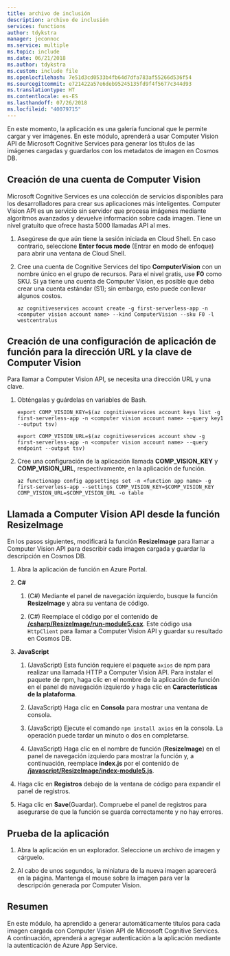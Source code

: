```yaml
---
title: archivo de inclusión
description: archivo de inclusión
services: functions
author: tdykstra
manager: jeconnoc
ms.service: multiple
ms.topic: include
ms.date: 06/21/2018
ms.author: tdykstra
ms.custom: include file
ms.openlocfilehash: 7e51d3cd0533b4fb64d7dfa783af55266d536f54
ms.sourcegitcommit: e721422a57e6deb95245135fd9f4f5677c344d93
ms.translationtype: HT
ms.contentlocale: es-ES
ms.lasthandoff: 07/26/2018
ms.locfileid: "40079715"
---
```

En este momento, la aplicación es una galería funcional que le permite cargar y ver imágenes. En este módulo, aprenderá a usar Computer Vision API de Microsoft Cognitive Services para generar los títulos de las imágenes cargadas y guardarlos con los metadatos de imagen en Cosmos DB.

## <a name="create-a-computer-vision-account"></a>Creación de una cuenta de Computer Vision

Microsoft Cognitive Services es una colección de servicios disponibles para los desarrolladores para crear sus aplicaciones más inteligentes. Computer Vision API es un servicio sin servidor que procesa imágenes mediante algoritmos avanzados y devuelve información sobre cada imagen. Tiene un nivel gratuito que ofrece hasta 5000 llamadas API al mes.

1. Asegúrese de que aún tiene la sesión iniciada en Cloud Shell. En caso contrario, seleccione **Enter focus mode** (Entrar en modo de enfoque) para abrir una ventana de Cloud Shell. 

1. Cree una cuenta de Cognitive Services del tipo **ComputerVision** con un nombre único en el grupo de recursos. Para el nivel gratis, use **F0** como SKU. Si ya tiene una cuenta de Computer Vision, es posible que deba crear una cuenta estándar (S1); sin embargo, esto puede conllevar algunos costos.

    ```azurecli
    az cognitiveservices account create -g first-serverless-app -n <computer vision account name> --kind ComputerVision --sku F0 -l westcentralus
    ```


## <a name="create-function-app-settings-for-computer-vision-url-and-key"></a>Creación de una configuración de aplicación de función para la dirección URL y la clave de Computer Vision

Para llamar a Computer Vision API, se necesita una dirección URL y una clave.

1. Obténgalas y guárdelas en variables de Bash.

    ```azurecli
    export COMP_VISION_KEY=$(az cognitiveservices account keys list -g first-serverless-app -n <computer vision account name> --query key1 --output tsv)
    ```
    ```azurecli
    export COMP_VISION_URL=$(az cognitiveservices account show -g first-serverless-app -n <computer vision account name> --query endpoint --output tsv)
    ```

1. Cree una configuración de la aplicación llamada **COMP_VISION_KEY** y **COMP_VISION_URL**, respectivamente, en la aplicación de función.

    ```azurecli
    az functionapp config appsettings set -n <function app name> -g first-serverless-app --settings COMP_VISION_KEY=$COMP_VISION_KEY COMP_VISION_URL=$COMP_VISION_URL -o table
    ```


## <a name="call-computer-vision-api-from-resizeimage-function"></a>Llamada a Computer Vision API desde la función ResizeImage

En los pasos siguientes, modificará la función **ResizeImage** para llamar a Computer Vision API para describir cada imagen cargada y guardar la descripción en Cosmos DB.

1. Abra la aplicación de función en Azure Portal.

1. **C#**

    1. (C#) Mediante el panel de navegación izquierdo, busque la función **ResizeImage** y abra su ventana de código.

    1. (C#) Reemplace el código por el contenido de [**/csharp/ResizeImage/run-module5.csx**](https://raw.githubusercontent.com/Azure-Samples/functions-first-serverless-web-application/master/csharp/ResizeImage/run-module5.csx). Este código usa `HttpClient` para llamar a Computer Vision API y guardar su resultado en Cosmos DB.

1. **JavaScript**

    1. (JavaScript) Esta función requiere el paquete `axios` de npm para realizar una llamada HTTP a Computer Vision API. Para instalar el paquete de npm, haga clic en el nombre de la aplicación de función en el panel de navegación izquierdo y haga clic en **Características de la plataforma**.

    1. (JavaScript) Haga clic en **Consola** para mostrar una ventana de consola.

    1. (JavaScript) Ejecute el comando `npm install axios` en la consola. La operación puede tardar un minuto o dos en completarse.

    1. (JavaScript) Haga clic en el nombre de función (**ResizeImage**) en el panel de navegación izquierdo para mostrar la función y, a continuación, reemplace **index.js** por el contenido de [**/javascript/ResizeImage/index-module5.js**](https://raw.githubusercontent.com/Azure-Samples/functions-first-serverless-web-application/master/javascript/ResizeImage/index-module5.js).

1. Haga clic en **Registros** debajo de la ventana de código para expandir el panel de registros.

1. Haga clic en **Save**(Guardar). Compruebe el panel de registros para asegurarse de que la función se guarda correctamente y no hay errores.


## <a name="test-the-application"></a>Prueba de la aplicación

1. Abra la aplicación en un explorador. Seleccione un archivo de imagen y cárguelo.

1. Al cabo de unos segundos, la miniatura de la nueva imagen aparecerá en la página. Mantenga el mouse sobre la imagen para ver la descripción generada por Computer Vision.


## <a name="summary"></a>Resumen

En este módulo, ha aprendido a generar automáticamente títulos para cada imagen cargada con Computer Vision API de Microsoft Cognitive Services. A continuación, aprenderá a agregar autenticación a la aplicación mediante la autenticación de Azure App Service.